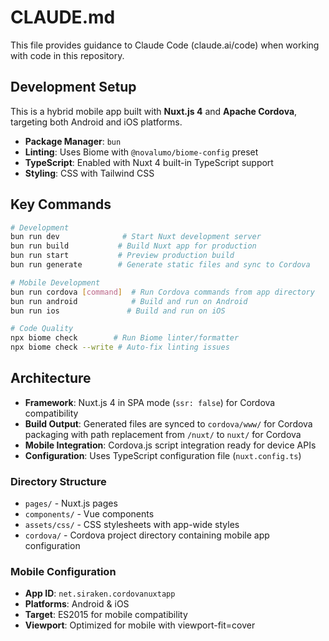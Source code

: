 # CLAUDE.md

This file provides guidance to Claude Code (claude.ai/code) when working with code in this repository.

## Development Setup

This is a hybrid mobile app built with **Nuxt.js 4** and **Apache Cordova**, targeting both Android and iOS platforms.

- **Package Manager**: `bun`
- **Linting**: Uses Biome with `@novalumo/biome-config` preset
- **TypeScript**: Enabled with Nuxt 4 built-in TypeScript support
- **Styling**: CSS with Tailwind CSS

## Key Commands

```bash
# Development
bun run dev              # Start Nuxt development server
bun run build           # Build Nuxt app for production
bun run start           # Preview production build
bun run generate        # Generate static files and sync to Cordova

# Mobile Development
bun run cordova [command]  # Run Cordova commands from app directory
bun run android            # Build and run on Android
bun run ios               # Build and run on iOS

# Code Quality
npx biome check        # Run Biome linter/formatter
npx biome check --write # Auto-fix linting issues
```

## Architecture

- **Framework**: Nuxt.js 4 in SPA mode (`ssr: false`) for Cordova compatibility
- **Build Output**: Generated files are synced to `cordova/www/` for Cordova packaging with path replacement from `/nuxt/` to `nuxt/` for Cordova
- **Mobile Integration**: Cordova.js script integration ready for device APIs
- **Configuration**: Uses TypeScript configuration file (`nuxt.config.ts`)

### Directory Structure

- `pages/` - Nuxt.js pages
- `components/` - Vue components
- `assets/css/` - CSS stylesheets with app-wide styles
- `cordova/` - Cordova project directory containing mobile app configuration

### Mobile Configuration

- **App ID**: `net.siraken.cordovanuxtapp`
- **Platforms**: Android & iOS
- **Target**: ES2015 for mobile compatibility
- **Viewport**: Optimized for mobile with viewport-fit=cover
